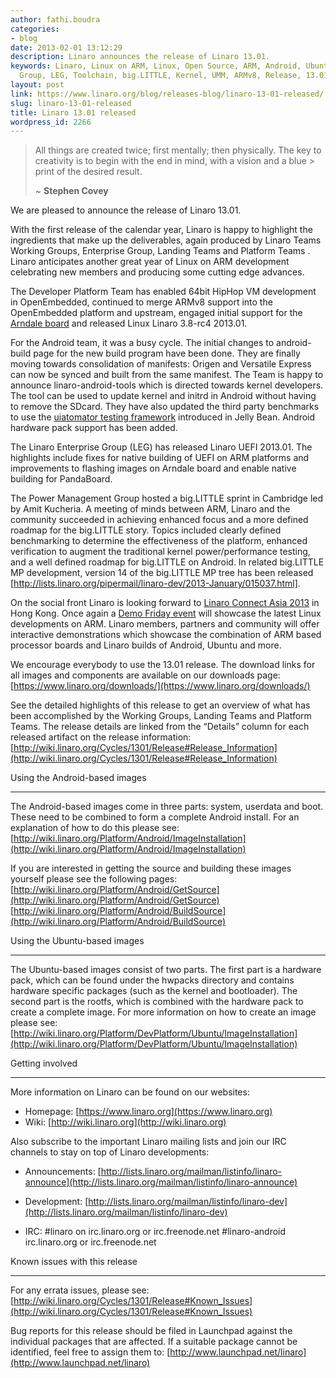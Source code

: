 ```yaml
---
author: fathi.boudra
categories:
- blog
date: 2013-02-01 13:12:29
description: Linaro announces the release of Linaro 13.01.
keywords: Linaro, Linux on ARM, Linux, Open Source, ARM, Android, Ubuntu, Linaro Enterprise
  Group, LEG, Toolchain, big.LITTLE, Kernel, UMM, ARMv8, Release, 13.01, Announcement
layout: post
link: https://www.linaro.org/blog/releases-blog/linaro-13-01-released/
slug: linaro-13-01-released
title: Linaro 13.01 released
wordpress_id: 2266
---
```


> All things are created twice; first mentally; then physically. The key to creativity is to begin with the end in mind, with a vision and a blue > print of the desired result.
>
> ~ **Stephen Covey**

We are pleased to announce the release of Linaro 13.01.

With the first release of the calendar year, Linaro is happy to highlight the ingredients that make up the deliverables, again produced by Linaro Teams  Working Groups, Enterprise Group, Landing Teams and Platform Teams . Linaro anticipates another great year of Linux on ARM development celebrating new members and producing some cutting edge advances.

The Developer Platform Team has enabled 64bit HipHop VM development in OpenEmbedded, continued to merge ARMv8 support into the OpenEmbedded platform and upstream, engaged initial support for the [Arndale board](http://www.arndaleboard.org/) and released Linux Linaro 3.8-rc4 2013.01.

For the Android team, it was a busy cycle. The initial changes to android-build page for the new build program have been done. They are finally moving towards consolidation of manifests: Origen and Versatile Express can now be synced and built from the same manifest. The Team is happy to announce linaro-android-tools which is directed towards kernel developers. The tool can be used to update kernel and initrd in Android without having to remove the SDcard. They have also updated the third party benchmarks to use the [uiatomator testing framework](http://developer.android.com/tools/help/uiautomator/index.html) introduced in Jelly Bean. Android hardware pack support has been added.

The Linaro Enterprise Group (LEG) has released Linaro UEFI 2013.01. The highlights include fixes for native building of UEFI on ARM platforms and improvements to flashing images on Arndale board and enable native building for PandaBoard.

The Power Management Group hosted a big.LITTLE sprint in Cambridge led by Amit Kucheria. A meeting of minds between ARM, Linaro and the community succeeded in achieving enhanced focus and a more defined roadmap for the big.LITTLE story. Topics included clearly defined benchmarking to determine the effectiveness of the platform, enhanced verification to augment the traditional kernel power/performance testing, and a well defined roadmap for big.LITTLE on Android. In related big.LITTLE MP development, version 14 of the big.LITTLE MP tree has been released [http://lists.linaro.org/pipermail/linaro-dev/2013-January/015037.html].

On the social front Linaro is looking forward to [Linaro Connect Asia 2013](/initiatives/connect/) in Hong Kong. Once again a [Demo Friday event](https://www.linaro.org/connect/demo-friday) will showcase the latest Linux developments on ARM. Linaro members, partners and community will offer interactive demonstrations which showcase the combination of ARM based processor boards and Linaro builds of Android, Ubuntu and more.

We encourage everybody to use the 13.01 release. The download links for all images and components are available on our downloads page:
[https://www.linaro.org/downloads/](https://www.linaro.org/downloads/)

See the detailed highlights of this release to get an overview of what has been accomplished by the Working Groups, Landing Teams and Platform Teams. The release details are linked from the “Details” column for each released artifact on the release information:
[http://wiki.linaro.org/Cycles/1301/Release#Release_Information](http://wiki.linaro.org/Cycles/1301/Release#Release_Information)

Using the Android-based images

* * *

The Android-based images come in three parts: system, userdata and boot. These need to be combined to form a complete Android install. For an explanation of how to do this please see:
[http://wiki.linaro.org/Platform/Android/ImageInstallation](http://wiki.linaro.org/Platform/Android/ImageInstallation)

If you are interested in getting the source and building these images yourself please see the following pages:
[http://wiki.linaro.org/Platform/Android/GetSource](http://wiki.linaro.org/Platform/Android/GetSource)
[http://wiki.linaro.org/Platform/Android/BuildSource](http://wiki.linaro.org/Platform/Android/BuildSource)

Using the Ubuntu-based images

* * *

The Ubuntu-based images consist of two parts. The first part is a hardware pack, which can be found under the hwpacks directory and contains hardware specific packages (such as the kernel and bootloader). The second part is the rootfs, which is combined with the hardware pack to create a complete image. For more information on how to create an image please see:
[http://wiki.linaro.org/Platform/DevPlatform/Ubuntu/ImageInstallation](http://wiki.linaro.org/Platform/DevPlatform/Ubuntu/ImageInstallation)

Getting involved

* * *

More information on Linaro can be found on our websites:
* Homepage: [https://www.linaro.org](https://www.linaro.org)
* Wiki: [http://wiki.linaro.org](http://wiki.linaro.org)

Also subscribe to the important Linaro mailing lists and join our IRC channels to stay on top of Linaro developments:
* Announcements:
[http://lists.linaro.org/mailman/listinfo/linaro-announce](http://lists.linaro.org/mailman/listinfo/linaro-announce)

* Development:
[http://lists.linaro.org/mailman/listinfo/linaro-dev](http://lists.linaro.org/mailman/listinfo/linaro-dev)

* IRC:
#linaro on irc.linaro.org or irc.freenode.net
#linaro-android irc.linaro.org or irc.freenode.net

Known issues with this release

* * *

For any errata issues, please see:
[http://wiki.linaro.org/Cycles/1301/Release#Known_Issues](http://wiki.linaro.org/Cycles/1301/Release#Known_Issues)

Bug reports for this release should be filed in Launchpad against the individual packages that are affected. If a suitable package cannot be identified, feel free to assign them to:
[http://www.launchpad.net/linaro](http://www.launchpad.net/linaro)